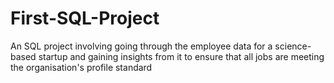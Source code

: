 # First-SQL-Project

An SQL project involving going through the employee data for a science-based startup and gaining insights from it to ensure that all jobs are meeting the
organisation's profile standard
